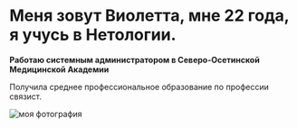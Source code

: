 # Меня зовут Виолетта, мне 22 года, я учусь в Нетологии.
 **Работаю системным администратором в Северо-Осетинской Медицинской Академии**

 Получила среднее профессиональное образование по профессии связист.

![моя фотография](Я.jpg)